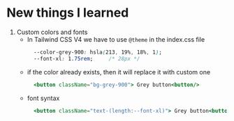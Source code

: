 # New things I learned
1. Custom colors and fonts
    - In Tailwind CSS V4 we have to use `@theme` in the index.css file
        ```css
          --color-grey-900: hsla(213, 19%, 18%, 1); 
          --font-xl: 1.75rem;     /* 28px */
        ```
    - if the color already exists, then it will replace it with custom one
      ```jsx
        <button className="bg-grey-900"> Grey button<button/>
      ```
    - font syntax
      ```jsx
        <button className="text-(length:--font-xl)"> Grey button<button/>
      ```
      